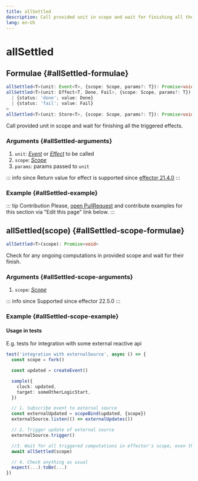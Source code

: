 ```yaml
---
title: allSettled
description: Call provided unit in scope and wait for finishing all the triggered effects
lang: en-US
---
```


# allSettled

## Formulae {#allSettled-formulae}

```ts
allSettled<T>(unit: Event<T>, {scope: Scope, params?: T}): Promise<void>
allSettled<T>(unit: Effect<T, Done, Fail>, {scope: Scope, params?: T}): Promise<
  | {status: 'done'; value: Done}
  | {status: 'fail'; value: Fail}
>
allSettled<T>(unit: Store<T>, {scope: Scope, params?: T}): Promise<void>
```

Call provided unit in scope and wait for finishing all the triggered effects.

### Arguments {#allSettled-arguments}

1. `unit`: [_Event_](/api/effector/Event.md) or [_Effect_](/api/effector/Effect.md) to be called
2. `scope`: [_Scope_](/api/effector/Scope.md)
3. `params`: params passed to `unit`

::: info since
Return value for effect is supported since [effector 21.4.0](https://changelog.effector.dev/#effector-21-4-0)
:::

### Example {#allSettled-example}

::: tip Contribution
Please, [open PullRequest](https://github.com/effector/effector) and contribute examples for this section via "Edit this page" link below.
:::

## allSettled(scope) {#allSettled-scope-formulae}

```ts
allSettled<T>(scope): Promise<void>
```

Check for any ongoing computations in provided scope and wait for their finish.

### Arguments {#allSettled-scope-arguments}

1. `scope`: [_Scope_](./Scope.md)

::: info since
Supported since effector 22.5.0
:::

### Example {#allSettled-scope-example}

#### Usage in tests

E.g. tests for integration with some external reactive api

```ts
test('integration with externalSource', async () => {
  const scope = fork()

  const updated = createEvent()

  sample({
    clock: updated,
    target: someOtherLogicStart,
  })

  // 1. Subscribe event to external source
  const externalUpdated = scopeBind(updated, {scope})
  externalSource.listen(() => externalUpdates())

  // 2. Trigger update of external source
  externalSource.trigger()

  //3. Wait for all triggered computations in effector's scope, even though these were not triggered by effector itself
  await allSettled(scope)

  // 4. Check anything as usual
  expect(...).toBe(...)
})
```
